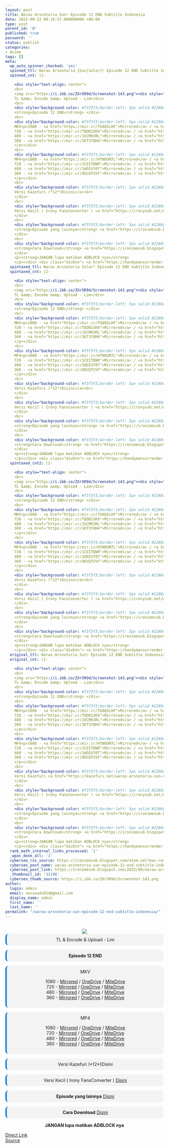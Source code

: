```yaml
---
layout: post
title: Warau Arsnotoria Sun! Episode 12 END Subtitle Indonesia
date: 2022-09-22 08:16:57.000000000 +00:00
type: post
parent_id: '0'
published: true
password: ''
status: publish
categories:
- Anime
tags: []
meta:
  wp_auto_spinner_checked: 'yes'
  spinned_ttl: Warau Arsnotoria {Sun|Solar}! Episode 12 END Subtitle Indonesia
  spinned_cnt: |2-

    <div style="text-align: center">
    <br>
    <img src="https://i.ibb.co/ZXr5R9d/Screenshot-143.png"><div style="background-color: #f3f3f3;border-left: 5px solid #2288dd;border-radius: 10px;padding: 10px">
    TL &amp; Encode &amp; Upload - Lim</div>
    <br>
    <div style="background-color: #f3f3f3;border-left: 5px solid #2288dd;border-radius: 10px;padding: 10px">
    <strong>Episode 12 END</strong> </div>
    <br>
    <div style="background-color: #f3f3f3;border-left: 5px solid #2288dd;border-radius: 10px;padding: 10px">
    MKV<p>1080 - <a href="https://mir.cr/TG8Q5LHF">Mirrored</a> / <a href="https://smkn1stg-my.sharepoint.com/:v:/g/personal/irony_smkn1sintang_sch_id/EVfi4GVKnvNMrrb9H7r-sTEBj_nA6R0qqn7W8TBQh39-MQ?e=aXcpJ6">OneDrive</a> / <a href="https://mitedrive.my.id/view/7752ceca778985">MiteDrive</a><br>
    720 - <a href="https://mir.cr/TQDB1SK9">Mirrored</a> / <a href="https://smkn1stg-my.sharepoint.com/:v:/g/personal/irony_smkn1sintang_sch_id/ERt0Hq1F8UtHj-I_IghhNCUBTJCRvK81pfdjYozP1jkjWA?e=kDI62H">OneDrive</a> / <a href="https://mitedrive.my.id/view/0af4b0a0b82f9e0">MiteDrive</a><br>
    480 - <a href="https://mir.cr/JUCMH3RL">Mirrored</a> / <a href="https://smkn1stg-my.sharepoint.com/:v:/g/personal/irony_smkn1sintang_sch_id/EYXKrKwfFhJIpp_7LJCwBDQBm1FQuby9xH-wHMACXKtOiw?e=a8BNEd">OneDrive</a> / <a href="https://mitedrive.my.id/view/cdc4af">MiteDrive</a><br>
    360 - <a href="https://mir.cr/1KT3YQH4">Mirrored</a> / <a href="https://smkn1stg-my.sharepoint.com/:v:/g/personal/irony_smkn1sintang_sch_id/EfZ3KbHHJYBPoFTgNp00E0cBl9IEpfY0HdLnkMxTDqxdgQ?e=opJTa2">OneDrive</a> / <a href="https://mitedrive.my.id/view/4c067f">MiteDrive</a>
    </p></div>
    <br>
    <div style="background-color: #f3f3f3;border-left: 5px solid #2288dd;border-radius: 10px;padding: 10px">
    MP4<p>1080 - <a href="https://mir.cr/HTNOUM7L">Mirrored</a> / <a href="https://smkn1stg-my.sharepoint.com/:v:/g/personal/irony_smkn1sintang_sch_id/ESNBsxeM2mpJpOgDHoN4m64B2MTpSsg6fTq2p3qqBbaeFA?e=TalhYb">OneDrive</a> / <a href="https://mitedrive.my.id/view/92edc3f171c693b">MiteDrive</a><br>
    720 - <a href="https://mir.cr/1CEITDWR">Mirrored</a> / <a href="https://smkn1stg-my.sharepoint.com/:v:/g/personal/irony_smkn1sintang_sch_id/Ea_5xKeC_S1NsFdYN7WcQawBxILNW3_zTK0748nh5IiWIw?e=xzUeHo">OneDrive</a> / <a href="https://mitedrive.my.id/view/0ae49c740a843c4">MiteDrive</a><br>
    480 - <a href="https://mir.cr/1HDIU70T">Mirrored</a> / <a href="https://smkn1stg-my.sharepoint.com/:v:/g/personal/irony_smkn1sintang_sch_id/ER6USaNeftNPhMb4IMTS6xkBI9D0Yq0_wEWQmbfDOtBKJQ?e=H2J20n">OneDrive</a> / <a href="https://mitedrive.my.id/view/5377efe940531e9">MiteDrive</a><br>
    360 - <a href="https://mir.cr/0EU2P2VF">Mirrored</a> / <a href="https://smkn1stg-my.sharepoint.com/:v:/g/personal/irony_smkn1sintang_sch_id/EVeV5kvUO79Prk4VHl0gXpcB7Xn3reB04yGsiEaUfwI0pg?e=qDN3tV">OneDrive</a> / <a href="https://mitedrive.my.id/view/0dc0b089af46">MiteDrive</a>
    </p></div>
    <br>
    <div style="background-color: #f3f3f3;border-left: 5px solid #2288dd;border-radius: 10px;padding: 10px">
    Versi Kazefuri (*12*)Disini</a><br>
    </div>
    <br>
    <div style="background-color: #f3f3f3;border-left: 5px solid #2288dd;border-radius: 10px;padding: 10px">
    Versi Kecil ( Irony FansConverter ) <a href="https://ironysub.net/warau-arsnotoria-sun/">Disini</a><br>
    </div>
    <br>
    <div style="background-color: #f3f3f3;border-left: 5px solid #2288dd;border-radius: 10px;padding: 10px">
    <strong>Episode yang lainnya</strong> <a href="https://ironimesub.blogspot.com/p/warau-arsnotoria-sun.html">Disini</a><br>
    </div>
    <br>
    <div style="background-color: #f3f3f3;border-left: 5px solid #2288dd;border-radius: 10px;padding: 10px">
    <strong>Cara Download</strong> <a href="https://ironimesub.blogspot.com/2022/04/cara-mendownload-di-mirrored.html">Disini</a><br>
    </div>
    <p><strong>JANGAN lupa matikan ADBLOCK nya</strong>
    </p></div> <div class="divbtn"> <a href="https://handymansurrender.com/fihup8buzv?key=94550f7ce39444073321dde3b8782f97" class="btn"><i class="fa fa-download"></i> Direct Link</a> <br><a href="https://ironimesub.blogspot.com/2022/09/warau-arsnotoria-sun-episode-12-end.html">Source</a> </div>
  spintaxed_ttl: Warau Arsnotoria Solar! Episode 12 END Subtitle Indonesia
  spintaxed_cnt: |2-

    <div style="text-align: center">
    <br>
    <img src="https://i.ibb.co/ZXr5R9d/Screenshot-143.png"><div style="background-color: #f3f3f3;border-left: 5px solid #2288dd;border-radius: 10px;padding: 10px">
    TL &amp; Encode &amp; Upload - Lim</div>
    <br>
    <div style="background-color: #f3f3f3;border-left: 5px solid #2288dd;border-radius: 10px;padding: 10px">
    <strong>Episode 12 END</strong> </div>
    <br>
    <div style="background-color: #f3f3f3;border-left: 5px solid #2288dd;border-radius: 10px;padding: 10px">
    MKV<p>1080 - <a href="https://mir.cr/TG8Q5LHF">Mirrored</a> / <a href="https://smkn1stg-my.sharepoint.com/:v:/g/personal/irony_smkn1sintang_sch_id/EVfi4GVKnvNMrrb9H7r-sTEBj_nA6R0qqn7W8TBQh39-MQ?e=aXcpJ6">OneDrive</a> / <a href="https://mitedrive.my.id/view/7752ceca778985">MiteDrive</a><br>
    720 - <a href="https://mir.cr/TQDB1SK9">Mirrored</a> / <a href="https://smkn1stg-my.sharepoint.com/:v:/g/personal/irony_smkn1sintang_sch_id/ERt0Hq1F8UtHj-I_IghhNCUBTJCRvK81pfdjYozP1jkjWA?e=kDI62H">OneDrive</a> / <a href="https://mitedrive.my.id/view/0af4b0a0b82f9e0">MiteDrive</a><br>
    480 - <a href="https://mir.cr/JUCMH3RL">Mirrored</a> / <a href="https://smkn1stg-my.sharepoint.com/:v:/g/personal/irony_smkn1sintang_sch_id/EYXKrKwfFhJIpp_7LJCwBDQBm1FQuby9xH-wHMACXKtOiw?e=a8BNEd">OneDrive</a> / <a href="https://mitedrive.my.id/view/cdc4af">MiteDrive</a><br>
    360 - <a href="https://mir.cr/1KT3YQH4">Mirrored</a> / <a href="https://smkn1stg-my.sharepoint.com/:v:/g/personal/irony_smkn1sintang_sch_id/EfZ3KbHHJYBPoFTgNp00E0cBl9IEpfY0HdLnkMxTDqxdgQ?e=opJTa2">OneDrive</a> / <a href="https://mitedrive.my.id/view/4c067f">MiteDrive</a>
    </p></div>
    <br>
    <div style="background-color: #f3f3f3;border-left: 5px solid #2288dd;border-radius: 10px;padding: 10px">
    MP4<p>1080 - <a href="https://mir.cr/HTNOUM7L">Mirrored</a> / <a href="https://smkn1stg-my.sharepoint.com/:v:/g/personal/irony_smkn1sintang_sch_id/ESNBsxeM2mpJpOgDHoN4m64B2MTpSsg6fTq2p3qqBbaeFA?e=TalhYb">OneDrive</a> / <a href="https://mitedrive.my.id/view/92edc3f171c693b">MiteDrive</a><br>
    720 - <a href="https://mir.cr/1CEITDWR">Mirrored</a> / <a href="https://smkn1stg-my.sharepoint.com/:v:/g/personal/irony_smkn1sintang_sch_id/Ea_5xKeC_S1NsFdYN7WcQawBxILNW3_zTK0748nh5IiWIw?e=xzUeHo">OneDrive</a> / <a href="https://mitedrive.my.id/view/0ae49c740a843c4">MiteDrive</a><br>
    480 - <a href="https://mir.cr/1HDIU70T">Mirrored</a> / <a href="https://smkn1stg-my.sharepoint.com/:v:/g/personal/irony_smkn1sintang_sch_id/ER6USaNeftNPhMb4IMTS6xkBI9D0Yq0_wEWQmbfDOtBKJQ?e=H2J20n">OneDrive</a> / <a href="https://mitedrive.my.id/view/5377efe940531e9">MiteDrive</a><br>
    360 - <a href="https://mir.cr/0EU2P2VF">Mirrored</a> / <a href="https://smkn1stg-my.sharepoint.com/:v:/g/personal/irony_smkn1sintang_sch_id/EVeV5kvUO79Prk4VHl0gXpcB7Xn3reB04yGsiEaUfwI0pg?e=qDN3tV">OneDrive</a> / <a href="https://mitedrive.my.id/view/0dc0b089af46">MiteDrive</a>
    </p></div>
    <br>
    <div style="background-color: #f3f3f3;border-left: 5px solid #2288dd;border-radius: 10px;padding: 10px">
    Versi Kazefuri (*12*)Disini</a><br>
    </div>
    <br>
    <div style="background-color: #f3f3f3;border-left: 5px solid #2288dd;border-radius: 10px;padding: 10px">
    Versi Kecil ( Irony FansConverter ) <a href="https://ironysub.net/warau-arsnotoria-sun/">Disini</a><br>
    </div>
    <br>
    <div style="background-color: #f3f3f3;border-left: 5px solid #2288dd;border-radius: 10px;padding: 10px">
    <strong>Episode yang lainnya</strong> <a href="https://ironimesub.blogspot.com/p/warau-arsnotoria-sun.html">Disini</a><br>
    </div>
    <br>
    <div style="background-color: #f3f3f3;border-left: 5px solid #2288dd;border-radius: 10px;padding: 10px">
    <strong>Cara Download</strong> <a href="https://ironimesub.blogspot.com/2022/04/cara-mendownload-di-mirrored.html">Disini</a><br>
    </div>
    <p><strong>JANGAN lupa matikan ADBLOCK nya</strong>
    </p></div> <div class="divbtn"> <a href="https://handymansurrender.com/fihup8buzv?key=94550f7ce39444073321dde3b8782f97" class="btn"><i class="fa fa-download"></i> Direct Link</a> <br><a href="https://ironimesub.blogspot.com/2022/09/warau-arsnotoria-sun-episode-12-end.html">Source</a> </div>
  spintaxed_cnt2: |2-

    <div style="text-align: center">
    <br>
    <img src="https://i.ibb.co/ZXr5R9d/Screenshot-143.png"><div style="background-color: #f3f3f3;border-left: 5px solid #2288dd;border-radius: 10px;padding: 10px">
    TL &amp; Encode &amp; Upload - Lim</div>
    <br>
    <div style="background-color: #f3f3f3;border-left: 5px solid #2288dd;border-radius: 10px;padding: 10px">
    <strong>Episode 12 END</strong> </div>
    <br>
    <div style="background-color: #f3f3f3;border-left: 5px solid #2288dd;border-radius: 10px;padding: 10px">
    MKV<p>1080 - <a href="https://mir.cr/TG8Q5LHF">Mirrored</a> / <a href="https://smkn1stg-my.sharepoint.com/:v:/g/personal/irony_smkn1sintang_sch_id/EVfi4GVKnvNMrrb9H7r-sTEBj_nA6R0qqn7W8TBQh39-MQ?e=aXcpJ6">OneDrive</a> / <a href="https://mitedrive.my.id/view/7752ceca778985">MiteDrive</a><br>
    720 - <a href="https://mir.cr/TQDB1SK9">Mirrored</a> / <a href="https://smkn1stg-my.sharepoint.com/:v:/g/personal/irony_smkn1sintang_sch_id/ERt0Hq1F8UtHj-I_IghhNCUBTJCRvK81pfdjYozP1jkjWA?e=kDI62H">OneDrive</a> / <a href="https://mitedrive.my.id/view/0af4b0a0b82f9e0">MiteDrive</a><br>
    480 - <a href="https://mir.cr/JUCMH3RL">Mirrored</a> / <a href="https://smkn1stg-my.sharepoint.com/:v:/g/personal/irony_smkn1sintang_sch_id/EYXKrKwfFhJIpp_7LJCwBDQBm1FQuby9xH-wHMACXKtOiw?e=a8BNEd">OneDrive</a> / <a href="https://mitedrive.my.id/view/cdc4af">MiteDrive</a><br>
    360 - <a href="https://mir.cr/1KT3YQH4">Mirrored</a> / <a href="https://smkn1stg-my.sharepoint.com/:v:/g/personal/irony_smkn1sintang_sch_id/EfZ3KbHHJYBPoFTgNp00E0cBl9IEpfY0HdLnkMxTDqxdgQ?e=opJTa2">OneDrive</a> / <a href="https://mitedrive.my.id/view/4c067f">MiteDrive</a>
    </p></div>
    <br>
    <div style="background-color: #f3f3f3;border-left: 5px solid #2288dd;border-radius: 10px;padding: 10px">
    MP4<p>1080 - <a href="https://mir.cr/HTNOUM7L">Mirrored</a> / <a href="https://smkn1stg-my.sharepoint.com/:v:/g/personal/irony_smkn1sintang_sch_id/ESNBsxeM2mpJpOgDHoN4m64B2MTpSsg6fTq2p3qqBbaeFA?e=TalhYb">OneDrive</a> / <a href="https://mitedrive.my.id/view/92edc3f171c693b">MiteDrive</a><br>
    720 - <a href="https://mir.cr/1CEITDWR">Mirrored</a> / <a href="https://smkn1stg-my.sharepoint.com/:v:/g/personal/irony_smkn1sintang_sch_id/Ea_5xKeC_S1NsFdYN7WcQawBxILNW3_zTK0748nh5IiWIw?e=xzUeHo">OneDrive</a> / <a href="https://mitedrive.my.id/view/0ae49c740a843c4">MiteDrive</a><br>
    480 - <a href="https://mir.cr/1HDIU70T">Mirrored</a> / <a href="https://smkn1stg-my.sharepoint.com/:v:/g/personal/irony_smkn1sintang_sch_id/ER6USaNeftNPhMb4IMTS6xkBI9D0Yq0_wEWQmbfDOtBKJQ?e=H2J20n">OneDrive</a> / <a href="https://mitedrive.my.id/view/5377efe940531e9">MiteDrive</a><br>
    360 - <a href="https://mir.cr/0EU2P2VF">Mirrored</a> / <a href="https://smkn1stg-my.sharepoint.com/:v:/g/personal/irony_smkn1sintang_sch_id/EVeV5kvUO79Prk4VHl0gXpcB7Xn3reB04yGsiEaUfwI0pg?e=qDN3tV">OneDrive</a> / <a href="https://mitedrive.my.id/view/0dc0b089af46">MiteDrive</a>
    </p></div>
    <br>
    <div style="background-color: #f3f3f3;border-left: 5px solid #2288dd;border-radius: 10px;padding: 10px">
    Versi Kazefuri (*12*)Disini</a><br>
    </div>
    <br>
    <div style="background-color: #f3f3f3;border-left: 5px solid #2288dd;border-radius: 10px;padding: 10px">
    Versi Kecil ( Irony FansConverter ) <a href="https://ironysub.net/warau-arsnotoria-sun/">Disini</a><br>
    </div>
    <br>
    <div style="background-color: #f3f3f3;border-left: 5px solid #2288dd;border-radius: 10px;padding: 10px">
    <strong>Episode yang lainnya</strong> <a href="https://ironimesub.blogspot.com/p/warau-arsnotoria-sun.html">Disini</a><br>
    </div>
    <br>
    <div style="background-color: #f3f3f3;border-left: 5px solid #2288dd;border-radius: 10px;padding: 10px">
    <strong>Cara Download</strong> <a href="https://ironimesub.blogspot.com/2022/04/cara-mendownload-di-mirrored.html">Disini</a><br>
    </div>
    <p><strong>JANGAN lupa matikan ADBLOCK nya</strong>
    </p></div> <div class="divbtn"> <a href="https://handymansurrender.com/fihup8buzv?key=94550f7ce39444073321dde3b8782f97" class="btn"><i class="fa fa-download"></i> Direct Link</a> <br><a href="https://ironimesub.blogspot.com/2022/09/warau-arsnotoria-sun-episode-12-end.html">Source</a> </div>
  original_ttl: Warau Arsnotoria Sun! Episode 12 END Subtitle Indonesia
  original_cnt: |2-

    <div style="text-align: center">
    <br>
    <img src="https://i.ibb.co/ZXr5R9d/Screenshot-143.png"><div style="background-color: #f3f3f3;border-left: 5px solid #2288dd;border-radius: 10px;padding: 10px">
    TL &amp; Encode &amp; Upload - Lim</div>
    <br>
    <div style="background-color: #f3f3f3;border-left: 5px solid #2288dd;border-radius: 10px;padding: 10px">
    <strong>Episode 12 END</strong> </div>
    <br>
    <div style="background-color: #f3f3f3;border-left: 5px solid #2288dd;border-radius: 10px;padding: 10px">
    MKV<p>1080 - <a href="https://mir.cr/TG8Q5LHF">Mirrored</a> / <a href="https://smkn1stg-my.sharepoint.com/:v:/g/personal/irony_smkn1sintang_sch_id/EVfi4GVKnvNMrrb9H7r-sTEBj_nA6R0qqn7W8TBQh39-MQ?e=aXcpJ6">OneDrive</a> / <a href="https://mitedrive.my.id/view/7752ceca778985">MiteDrive</a><br>
    720 - <a href="https://mir.cr/TQDB1SK9">Mirrored</a> / <a href="https://smkn1stg-my.sharepoint.com/:v:/g/personal/irony_smkn1sintang_sch_id/ERt0Hq1F8UtHj-I_IghhNCUBTJCRvK81pfdjYozP1jkjWA?e=kDI62H">OneDrive</a> / <a href="https://mitedrive.my.id/view/0af4b0a0b82f9e0">MiteDrive</a><br>
    480 - <a href="https://mir.cr/JUCMH3RL">Mirrored</a> / <a href="https://smkn1stg-my.sharepoint.com/:v:/g/personal/irony_smkn1sintang_sch_id/EYXKrKwfFhJIpp_7LJCwBDQBm1FQuby9xH-wHMACXKtOiw?e=a8BNEd">OneDrive</a> / <a href="https://mitedrive.my.id/view/cdc4af">MiteDrive</a><br>
    360 - <a href="https://mir.cr/1KT3YQH4">Mirrored</a> / <a href="https://smkn1stg-my.sharepoint.com/:v:/g/personal/irony_smkn1sintang_sch_id/EfZ3KbHHJYBPoFTgNp00E0cBl9IEpfY0HdLnkMxTDqxdgQ?e=opJTa2">OneDrive</a> / <a href="https://mitedrive.my.id/view/4c067f">MiteDrive</a>
    </p></div>
    <br>
    <div style="background-color: #f3f3f3;border-left: 5px solid #2288dd;border-radius: 10px;padding: 10px">
    MP4<p>1080 - <a href="https://mir.cr/HTNOUM7L">Mirrored</a> / <a href="https://smkn1stg-my.sharepoint.com/:v:/g/personal/irony_smkn1sintang_sch_id/ESNBsxeM2mpJpOgDHoN4m64B2MTpSsg6fTq2p3qqBbaeFA?e=TalhYb">OneDrive</a> / <a href="https://mitedrive.my.id/view/92edc3f171c693b">MiteDrive</a><br>
    720 - <a href="https://mir.cr/1CEITDWR">Mirrored</a> / <a href="https://smkn1stg-my.sharepoint.com/:v:/g/personal/irony_smkn1sintang_sch_id/Ea_5xKeC_S1NsFdYN7WcQawBxILNW3_zTK0748nh5IiWIw?e=xzUeHo">OneDrive</a> / <a href="https://mitedrive.my.id/view/0ae49c740a843c4">MiteDrive</a><br>
    480 - <a href="https://mir.cr/1HDIU70T">Mirrored</a> / <a href="https://smkn1stg-my.sharepoint.com/:v:/g/personal/irony_smkn1sintang_sch_id/ER6USaNeftNPhMb4IMTS6xkBI9D0Yq0_wEWQmbfDOtBKJQ?e=H2J20n">OneDrive</a> / <a href="https://mitedrive.my.id/view/5377efe940531e9">MiteDrive</a><br>
    360 - <a href="https://mir.cr/0EU2P2VF">Mirrored</a> / <a href="https://smkn1stg-my.sharepoint.com/:v:/g/personal/irony_smkn1sintang_sch_id/EVeV5kvUO79Prk4VHl0gXpcB7Xn3reB04yGsiEaUfwI0pg?e=qDN3tV">OneDrive</a> / <a href="https://mitedrive.my.id/view/0dc0b089af46">MiteDrive</a>
    </p></div>
    <br>
    <div style="background-color: #f3f3f3;border-left: 5px solid #2288dd;border-radius: 10px;padding: 10px">
    Versi Kazefuri <a href="https://kazefuri.net/warau-arsnotoria-sun-episode-12-end-subtitle-indonesia/">Disini</a><br>
    </div>
    <br>
    <div style="background-color: #f3f3f3;border-left: 5px solid #2288dd;border-radius: 10px;padding: 10px">
    Versi Kecil ( Irony FansConverter ) <a href="https://ironysub.net/warau-arsnotoria-sun/">Disini</a><br>
    </div>
    <br>
    <div style="background-color: #f3f3f3;border-left: 5px solid #2288dd;border-radius: 10px;padding: 10px">
    <strong>Episode yang lainnya</strong> <a href="https://ironimesub.blogspot.com/p/warau-arsnotoria-sun.html">Disini</a><br>
    </div>
    <br>
    <div style="background-color: #f3f3f3;border-left: 5px solid #2288dd;border-radius: 10px;padding: 10px">
    <strong>Cara Download</strong> <a href="https://ironimesub.blogspot.com/2022/04/cara-mendownload-di-mirrored.html">Disini</a><br>
    </div>
    <p><strong>JANGAN lupa matikan ADBLOCK nya</strong>
    </p></div> <div class="divbtn"> <a href="https://handymansurrender.com/fihup8buzv?key=94550f7ce39444073321dde3b8782f97" class="btn"><i class="fa fa-download"></i> Direct Link</a> <br><a href="https://ironimesub.blogspot.com/2022/09/warau-arsnotoria-sun-episode-12-end.html">Source</a> </div>
  rank_math_internal_links_processed: '1'
  _wpas_done_all: '1'
  cyberseo_rss_source: https://ironimesub.blogspot.com/atom.xml?max-results=150
  cyberseo_post_name: warau-arsnotoria-sun-episode-12-end-subtitle-indonesia
  cyberseo_post_link: https://ironimesub.blogspot.com/2022/09/warau-arsnotoria-sun-episode-12-end.html
  _thumbnail_id: '31198'
  cyberseo_thumb_source: https://i.ibb.co/ZXr5R9d/Screenshot-143.png
author:
  login: admin
  email: senseads014@gmail.com
  display_name: admin
  first_name: ''
  last_name: ''
permalink: "/warau-arsnotoria-sun-episode-12-end-subtitle-indonesia/"
---
```


<div style="text-align: center">
<br />
<img src="{{ site.baseurl }}/assets/2022/09/Screenshot-143.png" />
<div style="background-color: #f3f3f3;border-left: 5px solid #2288dd;border-radius: 10px;padding: 10px">
TL &amp; Encode &amp; Upload - Lim</div>
<p></p>
<div style="background-color: #f3f3f3;border-left: 5px solid #2288dd;border-radius: 10px;padding: 10px">
<strong>Episode 12 END</strong> </div>
<p></p>
<div style="background-color: #f3f3f3;border-left: 5px solid #2288dd;border-radius: 10px;padding: 10px">
MKV
<p>1080 - <a href="https://mir.cr/TG8Q5LHF">Mirrored</a> / <a href="https://smkn1stg-my.sharepoint.com/:v:/g/personal/irony_smkn1sintang_sch_id/EVfi4GVKnvNMrrb9H7r-sTEBj_nA6R0qqn7W8TBQh39-MQ?e=aXcpJ6">OneDrive</a> / <a href="https://mitedrive.my.id/view/7752ceca778985">MiteDrive</a><br />
720 - <a href="https://mir.cr/TQDB1SK9">Mirrored</a> / <a href="https://smkn1stg-my.sharepoint.com/:v:/g/personal/irony_smkn1sintang_sch_id/ERt0Hq1F8UtHj-I_IghhNCUBTJCRvK81pfdjYozP1jkjWA?e=kDI62H">OneDrive</a> / <a href="https://mitedrive.my.id/view/0af4b0a0b82f9e0">MiteDrive</a><br />
480 - <a href="https://mir.cr/JUCMH3RL">Mirrored</a> / <a href="https://smkn1stg-my.sharepoint.com/:v:/g/personal/irony_smkn1sintang_sch_id/EYXKrKwfFhJIpp_7LJCwBDQBm1FQuby9xH-wHMACXKtOiw?e=a8BNEd">OneDrive</a> / <a href="https://mitedrive.my.id/view/cdc4af">MiteDrive</a><br />
360 - <a href="https://mir.cr/1KT3YQH4">Mirrored</a> / <a href="https://smkn1stg-my.sharepoint.com/:v:/g/personal/irony_smkn1sintang_sch_id/EfZ3KbHHJYBPoFTgNp00E0cBl9IEpfY0HdLnkMxTDqxdgQ?e=opJTa2">OneDrive</a> / <a href="https://mitedrive.my.id/view/4c067f">MiteDrive</a></p>
</div>
<p></p>
<div style="background-color: #f3f3f3;border-left: 5px solid #2288dd;border-radius: 10px;padding: 10px">
MP4
<p>1080 - <a href="https://mir.cr/HTNOUM7L">Mirrored</a> / <a href="https://smkn1stg-my.sharepoint.com/:v:/g/personal/irony_smkn1sintang_sch_id/ESNBsxeM2mpJpOgDHoN4m64B2MTpSsg6fTq2p3qqBbaeFA?e=TalhYb">OneDrive</a> / <a href="https://mitedrive.my.id/view/92edc3f171c693b">MiteDrive</a><br />
720 - <a href="https://mir.cr/1CEITDWR">Mirrored</a> / <a href="https://smkn1stg-my.sharepoint.com/:v:/g/personal/irony_smkn1sintang_sch_id/Ea_5xKeC_S1NsFdYN7WcQawBxILNW3_zTK0748nh5IiWIw?e=xzUeHo">OneDrive</a> / <a href="https://mitedrive.my.id/view/0ae49c740a843c4">MiteDrive</a><br />
480 - <a href="https://mir.cr/1HDIU70T">Mirrored</a> / <a href="https://smkn1stg-my.sharepoint.com/:v:/g/personal/irony_smkn1sintang_sch_id/ER6USaNeftNPhMb4IMTS6xkBI9D0Yq0_wEWQmbfDOtBKJQ?e=H2J20n">OneDrive</a> / <a href="https://mitedrive.my.id/view/5377efe940531e9">MiteDrive</a><br />
360 - <a href="https://mir.cr/0EU2P2VF">Mirrored</a> / <a href="https://smkn1stg-my.sharepoint.com/:v:/g/personal/irony_smkn1sintang_sch_id/EVeV5kvUO79Prk4VHl0gXpcB7Xn3reB04yGsiEaUfwI0pg?e=qDN3tV">OneDrive</a> / <a href="https://mitedrive.my.id/view/0dc0b089af46">MiteDrive</a></p>
</div>
<p></p>
<div style="background-color: #f3f3f3;border-left: 5px solid #2288dd;border-radius: 10px;padding: 10px">
Versi Kazefuri (*12*)Disini
</div>
<p></p>
<div style="background-color: #f3f3f3;border-left: 5px solid #2288dd;border-radius: 10px;padding: 10px">
Versi Kecil ( Irony FansConverter ) <a href="https://ironysub.net/warau-arsnotoria-sun/">Disini</a>
</div>
<p></p>
<div style="background-color: #f3f3f3;border-left: 5px solid #2288dd;border-radius: 10px;padding: 10px">
<strong>Episode yang lainnya</strong> <a href="https://ironimesub.blogspot.com/p/warau-arsnotoria-sun.html">Disini</a>
</div>
<p></p>
<div style="background-color: #f3f3f3;border-left: 5px solid #2288dd;border-radius: 10px;padding: 10px">
<strong>Cara Download</strong> <a href="https://ironimesub.blogspot.com/2022/04/cara-mendownload-di-mirrored.html">Disini</a>
</div>
<p><strong>JANGAN lupa matikan ADBLOCK nya</strong></p>
</div>
<div class="divbtn"> <a href="https://handymansurrender.com/fihup8buzv?key=94550f7ce39444073321dde3b8782f97" class="btn"><i class="fa fa-download"></i> Direct Link</a> <br /><a href="https://ironimesub.blogspot.com/2022/09/warau-arsnotoria-sun-episode-12-end.html">Source</a> </div>
